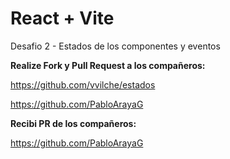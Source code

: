 # React + Vite

Desafio 2 - Estados de los componentes y eventos

**Realize Fork y Pull Request a los compañeros:**

https://github.com/vvilche/estados

https://github.com/PabloArayaG


**Recibi PR de los compañeros:**

https://github.com/PabloArayaG



